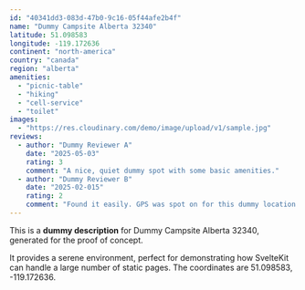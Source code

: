 ```yaml
---
id: "40341dd3-083d-47b0-9c16-05f44afe2b4f"
name: "Dummy Campsite Alberta 32340"
latitude: 51.098583
longitude: -119.172636
continent: "north-america"
country: "canada"
region: "alberta"
amenities:
  - "picnic-table"
  - "hiking"
  - "cell-service"
  - "toilet"
images:
  - "https://res.cloudinary.com/demo/image/upload/v1/sample.jpg"
reviews:
  - author: "Dummy Reviewer A"
    date: "2025-05-03"
    rating: 3
    comment: "A nice, quiet dummy spot with some basic amenities."
  - author: "Dummy Reviewer B"
    date: "2025-02-015"
    rating: 2
    comment: "Found it easily. GPS was spot on for this dummy location."
---
```


This is a **dummy description** for Dummy Campsite Alberta 32340, generated for the proof of concept.

It provides a serene environment, perfect for demonstrating how SvelteKit can handle a large number of static pages. The coordinates are 51.098583, -119.172636.
